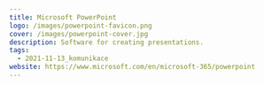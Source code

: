 ```yaml
---
title: Microsoft PowerPoint
logo: /images/powerpoint-favicon.png
cover: /images/powerpoint-cover.jpg
description: Software for creating presentations.
tags:
  - 2021-11-13_komunikace
website: https://www.microsoft.com/en/microsoft-365/powerpoint
---
```

